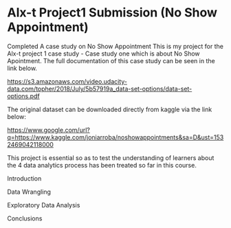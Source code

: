 # Alx-t Project1 Submission (No Show Appointment)
Completed A case study on No Show Appointment
This is my project for the Alx-t project 1 case study - Case study one which is about No Show Apointment. The full documentation of this case study can be seen in the link below.

https://s3.amazonaws.com/video.udacity-data.com/topher/2018/July/5b57919a_data-set-options/data-set-options.pdf

The original dataset can be downloaded directly from kaggle via the link below:

https://www.google.com/url?q=https://www.kaggle.com/joniarroba/noshowappointments&sa=D&ust=1532469042118000

This project is essential so as to test the understanding of learners about the 4 data analytics process has been treated so far in this course.

Introduction

Data Wrangling

Exploratory Data Analysis

Conclusions
